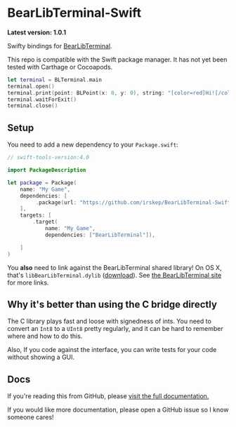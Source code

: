 # BearLibTerminal-Swift

**Latest version: 1.0.1**

Swifty bindings for [BearLibTerminal](http://foo.wyrd.name/en:bearlibterminal).

This repo is compatible with the Swift package manager. It has not yet been tested
with Carthage or Cocoapods.

```swift
let terminal = BLTerminal.main
terminal.open()
terminal.print(point: BLPoint(x: 0, y: 0), string: "[color=red]Hi![/color]")
terminal.waitForExit()
terminal.close()
```

## Setup

You need to add a new dependency to your `Package.swift`:

```swift
// swift-tools-version:4.0

import PackageDescription

let package = Package(
    name: "My Game",
    dependencies: [
         .package(url: "https://github.com/irskep/BearLibTerminal-Swift.git", from: "1.0.1"),
    ],
    targets: [
        .target(
            name: "My Game",
            dependencies: ["BearLibTerminal"]),

    ]
)
```

You **also** need to link against the BearLibTerminal shared library! On OS X,
that's `libBearLibTerminal.dylib` ([download](http://foo.wyrd.name/_media/en:bearlibterminal:bearlibterminal_0.15.7_osx.zip)).
See [the BearLibTerminal site](http://foo.wyrd.name/en:bearlibterminal) for more links.

## Why it's better than using the C bridge directly

The C library plays fast and loose with signedness of ints. You need to convert an `Int8`
to a `UInt8` pretty regularly, and it can be hard to remember where and how to do this.

Also, If you code against the interface, you can write tests for your code without showing
a GUI.

## Docs

If you're reading this from GitHub, please [visit the full documentation.](http://steveasleep.com/BearLibTerminal-Swift)

If you would like more documentation, please open a GitHub issue so
I know someone cares!
